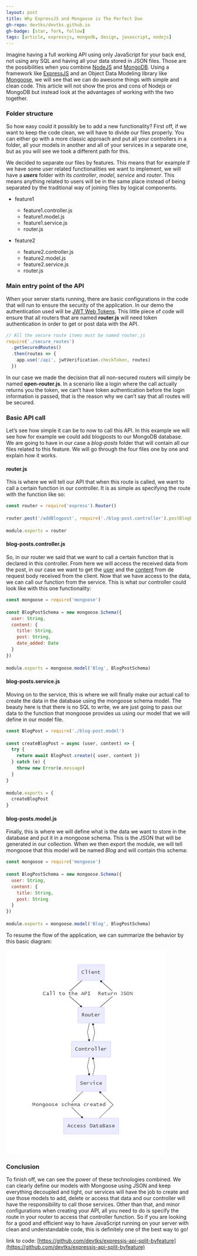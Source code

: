 ```yaml
---
layout: post
title: Why ExpressJS and Mongoose is The Perfect Duo
gh-repo: devtks/devtks.github.io
gh-badge: [star, fork, follow]
tags: [article, expressjs, mongodb, design, javascript, nodejs]
---
```


Imagine having a full working API using only JavaScript for your back end, not using any SQL and having all your data stored in JSON files. Those are the possibilities when you combine [NodeJS](https://nodejs.org/en/) and [MongoDB](https://www.mongodb.com/). Using a framework like [ExpressJS](https://expressjs.com/) and an Object Data Modeling library like [Mongoose](https://mongoosejs.com/), we will see that we can do awesome things with simple and clean code. This article will not show the pros and cons of Nodejs or MongoDB but instead look at the advantages of working with the two together.

### Folder structure

So how easy could it possibly be to add a new functionality? First off, if we want to keep the code clean, we will have to divide our files properly. You can either go with a more classic approach and put all your controllers in a folder, all your models in another and all of your services in a separate one, but as you will see we took a different path for this.

We decided to separate our files by features. This means that for example if we have some user related functionalities we want to implement, we will have a **_users_** folder with its _controller_, _model_, _service_ and _router_. This means anything related to users will be in the same place instead of being separated by the traditional way of joining files by logical components.

- feature1
  - feature1.controller.js
  - feature1.model.js
  - feature1.service.js
  - router.js

- feature2
  - feature2.controller.js
  - feature2.model.js
  - feature2.service.js
  - router.js

### Main entry point of the API

When your server starts running, there are basic configurations in the code that will run
to ensure the security of the application. In our demo the authentication used will be [JWT Web Tokens](https://jwt.io/). This little piece of code will ensure that all routers that are named **router.js** will need token authentication in order to get or post data with the API.

```javascript
// All the secure route items must be named router.js
require('./secure_routes')
  .getSecuredRoutes()
  .then(routes => {
    app.use('/api', jwtVerification.checkToken, routes)
  })
```

In our case we made the decision that all non-secured routers will simply be named **open-router.js**. In a scenario like a login where the call actually returns you the token, we can’t
have token authentication before the login information is passed, that is the reason why we can’t say that all routes will be secured.

### Basic API call

Let’s see how simple it can be to now to call this API. In this example we will see how for example we could add blogposts to our MongoDB database. We are going to have in our case a _blog-posts_ folder that will contain all our files related to this feature. We will go through the four files one by one and explain how it works.

#### router.js

This is where we will tell our API that when this route is called, we want to call a certain function in our controller. It is as simple as specifying the route with the function like so:

```javascript
const router = require('express').Router()

router.post('/addBlogpost', require('./blog-post.controller').postBlogPost)

module.exports = router
```


#### blog-posts.controller.js

So, in our router we said that we want to call a certain function that is declared in this controller. From here we will access the received data from the post, in our case we want to get the <u>user</u> and the <u>content</u> from de request body received from the client. Now that we have access to the data, we can call our function from the service. This is what our controller could look like with this one functionality:

```javascript
const mongoose = require('mongoose')

const BlogPostSchema = new mongoose.Schema({
  user: String,
  content: {
    title: String,
    post: String,
    date_added: Date
  }
})

module.exports = mongoose.model('Blog', BlogPostSchema)
```


#### blog-posts.service.js

Moving on to the service, this is where we will finally make our actual call to create the data in the database using the mongoose schema model. The beauty here is that there is no SQL to write, we are just going to pass our data to the function that mongoose provides us using our
model that we will define in our model file.

```javascript
const BlogPost = require('./blog-post.model')

const createBlogPost = async (user, content) => {
  try {
    return await BlogPost.create({ user, content })
  } catch (e) {
    throw new Error(e.message)
  }
}

module.exports = {
  createBlogPost
}
```


#### blog-posts.model.js

Finally, this is where we will define what is the data we want to store in the database and put it in a mongoose schema. This is the JSON that will be generated in our collection. When we then export the module, we will tell mongoose that this model will be named _Blog_ and will
contain this schema:

```javascript
const mongoose = require('mongoose')

const BlogPostSchema = new mongoose.Schema({
  user: String,
  content: {
    title: String,
    post: String
  }
})

module.exports = mongoose.model('Blog', BlogPostSchema)
```

To resume the flow of the application, we can summarize the behavior by this basic diagram:

![flow](/img/express-js-and-mongodb/flow.PNG)

### Conclusion

To finish off, we can see the power of these technologies combined. We can clearly define our models with Mongoose using JSON and keep everything decoupled and tight, our services will have the job to create and use those models to add, delete or access that data and our controller will have the responsibility to call those services. Other than that, and minor configurations when creating your API, all you need to do is specify the route in your router to access that controller function. So if you are looking for a good and efficient way to have JavaScript running on your server with clean and understandable code, this is definitely one of the best way to go!

link to code: [https://github.com/devtks/expressjs-api-split-byfeature](https://github.com/devtks/expressjs-api-split-byfeature)
